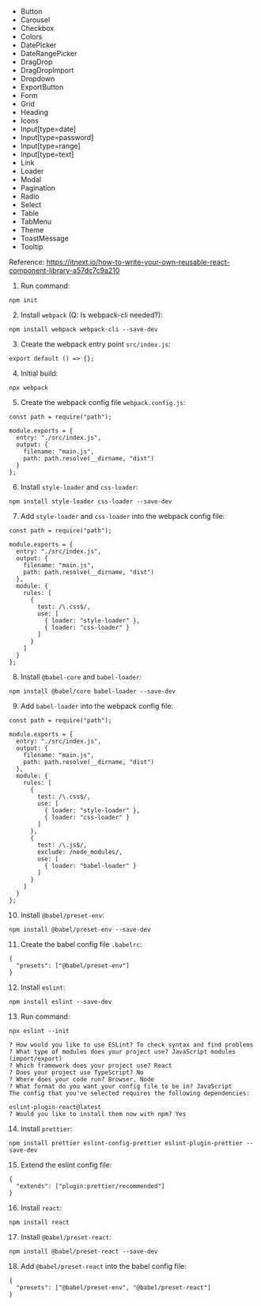 - Button
- Carousel
- Checkbox
- Colors
- DatePicker
- DateRangePicker
- DragDrop
- DragDropImport
- Dropdown
- ExportButton
- Form
- Grid
- Heading
- Icons
- Input[type=date]
- Input[type=password]
- Input[type=range]
- Input[type=text]
- Link
- Loader
- Modal
- Pagination
- Radio
- Select
- Table
- TabMenu
- Theme
- ToastMessage
- Tooltip


Reference:
https://itnext.io/how-to-write-your-own-reusable-react-component-library-a57dc7c9a210


1. Run command:
```
npm init
```
2. Install `webpack` (Q: Is webpack-cli needed?):
```
npm install webpack webpack-cli --save-dev
```
3. Create the webpack entry point `src/index.js`:
```
export default () => {};
```
4. Initial build:
```
npx webpack
```
5. Create the webpack config file `webpack.config.js`:
```
const path = require("path");

module.exports = {
  entry: "./src/index.js",
  output: {
    filename: "main.js",
    path: path.resolve(__dirname, "dist")
  }
};
```
6. Install `style-loader` and `css-loader`:
```
npm install style-loader css-loader --save-dev
```
7. Add `style-loader` and `css-loader` into the webpack config file:
```
const path = require("path");

module.exports = {
  entry: "./src/index.js",
  output: {
    filename: "main.js",
    path: path.resolve(__dirname, "dist")
  },
  module: {
    rules: [
      {
        test: /\.css$/,
        use: [
          { loader: "style-loader" },
          { loader: "css-loader" }
        ]
      }
    ]
  }
};
```
8. Install `@babel-core` and `babel-loader`:
```
npm install @babel/core babel-loader --save-dev
```
9. Add `babel-loader` into the webpack config file:
```
const path = require("path");

module.exports = {
  entry: "./src/index.js",
  output: {
    filename: "main.js",
    path: path.resolve(__dirname, "dist")
  },
  module: {
    rules: [
      {
        test: /\.css$/,
        use: [
          { loader: "style-loader" },
          { loader: "css-loader" }
        ]
      },
      {
        test: /\.js$/,
        exclude: /node_modules/,
        use: [
          { loader: "babel-loader" }
        ]
      }
    ]
  }
};
```
10. Install `@babel/preset-env`:
```
npm install @babel/preset-env --save-dev
```
11. Create the babel config file `.babelrc`:
```
{
  "presets": ["@babel/preset-env"]
}
```
12. Install `eslint`:
```
npm install eslint --save-dev
```
13. Run command:
```
npx eslint --init

? How would you like to use ESLint? To check syntax and find problems
? What type of modules does your project use? JavaScript modules (import/export)
? Which framework does your project use? React
? Does your project use TypeScript? No
? Where does your code run? Browser, Node
? What format do you want your config file to be in? JavaScript
The config that you've selected requires the following dependencies:

eslint-plugin-react@latest
? Would you like to install them now with npm? Yes
```
14. Install `prettier`: 
```
npm install prettier eslint-config-prettier eslint-plugin-prettier --save-dev 
```
15. Extend the eslint config file:
```
{
  "extends": ["plugin:prettier/recommended"]
}
```
16. Install `react`:
```
npm install react
```
17. Install `@babel/preset-react`:
```
npm install @babel/preset-react --save-dev
```
18. Add `@babel/preset-react` into the babel config file:
```
{
  "presets": ["@babel/preset-env", "@babel/preset-react"]
} 
```


